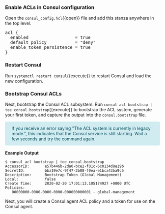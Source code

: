 <style type="text/css">
.alert { position: relative; padding: .75rem 1.25rem; margin-bottom: 1rem; border: 1px solid transparent; border-radius: .25rem; }
.alert-dark    { color: #1b1e21; background-color: #d6d8d9; border-color: #c6c8ca; }
.alert-primary { color: #004085; background-color: #cce5ff; border-color: #b8daff; }
.alert-info    { color: #0c5460; background-color: #d1ecf1; border-color: #bee5eb; }
.alert-warning { color: #856404; background-color: #fff3cd; border-color: #ffeeba; }
.alert-danger  { color: #721c24; background-color: #f8d7da; border-color: #f5c6cb; }
.noselect {
  -webkit-touch-callout: none; /* iOS Safari */
    -webkit-user-select: none; /* Safari */
     -khtml-user-select: none; /* Konqueror HTML */
       -moz-user-select: none; /* Old versions of Firefox */
        -ms-user-select: none; /* Internet Explorer/Edge */
            user-select: none; /* Non-prefixed version, currently
                                  supported by Chrome, Opera and Firefox */
}
</style>

### Enable ACLs in Consul configuration

Open the `consul_config.hcl`{{open}} file and add this stanza anywhere in the
top level.

<pre class="file" data-filename="consul_config.hcl"  data-target="append">
acl {
  enabled                  = true
  default_policy           = "deny"
  enable_token_persistence = true
}
</pre>

### Restart Consul

Run `systemctl restart consul`{{execute}} to restart Consul and load
the new configuration.

### Bootstrap Consul ACLs

Next, bootstrap the Consul ACL subsystem. Run
`consul acl bootstrap | tee consul.bootstrap`{{execute}}
to bootstrap the ACL system, generate your first token, and capture the output
into the `consul.bootstrap` file.

<div class="alert-info alert">
If you receive an error saying "The ACL system is currently in legacy mode.",
this indicates that the Consul service is still starting. Wait a few seconds and
try the command again.
</div>

**Example Output**

```screenshot
$ consul acl bootstrap | tee consul.bootstrap
AccessorID:       e57b446b-2da0-bce2-f01c-6c0134d8e19b
SecretID:         bba19e7c-9f47-2b08-f0ea-e1bca43ba9c5
Description:      Bootstrap Token (Global Management)
Local:            false
Create Time:      2020-02-20 17:01:13.105174927 +0000 UTC
Policies:
   00000000-0000-0000-0000-000000000001 - global-management
```

Next, you will create a Consul agent ACL policy and a token for use on the Consul
agent.